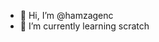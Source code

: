 - 👋 Hi, I’m @hamzagenc
- 🌱 I’m currently learning scratch

<!---
hamzagenc/hamzagenc is a ✨ special ✨ repository because its `README.md` (this file) appears on your GitHub profile.
You can click the Preview link to take a look at your changes.
--->

